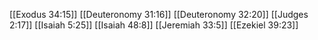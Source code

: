 [[Exodus 34:15]]
[[Deuteronomy 31:16]]
[[Deuteronomy 32:20]]
[[Judges 2:17]]
[[Isaiah 5:25]]
[[Isaiah 48:8]]
[[Jeremiah 33:5]]
[[Ezekiel 39:23]]

